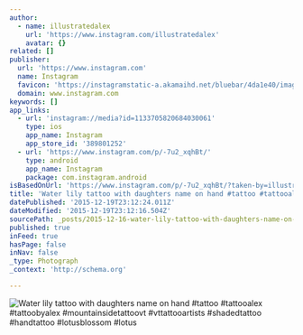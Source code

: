 ```yaml
---
author:
  - name: illustratedalex
    url: 'https://www.instagram.com/illustratedalex'
    avatar: {}
related: []
publisher:
  url: 'https://www.instagram.com'
  name: Instagram
  favicon: 'https://instagramstatic-a.akamaihd.net/bluebar/4da1e40/images/ico/favicon.ico'
  domain: www.instagram.com
keywords: []
app_links:
  - url: 'instagram://media?id=1133705820684030061'
    type: ios
    app_name: Instagram
    app_store_id: '389801252'
  - url: 'https://www.instagram.com/p/-7u2_xqhBt/'
    type: android
    app_name: Instagram
    package: com.instagram.android
isBasedOnUrl: 'https://www.instagram.com/p/-7u2_xqhBt/?taken-by=illustratedalex'
title: 'Water lily tattoo with daughters name on hand #tattoo #tattooalex #tattoobyalex #mountainsidetattoovt #vttattooartists #shadedtattoo #handtattoo #lotusblossom #lotus'
datePublished: '2015-12-19T23:12:24.011Z'
dateModified: '2015-12-19T23:12:16.504Z'
sourcePath: _posts/2015-12-16-water-lily-tattoo-with-daughters-name-on-hand-tattoo-tatto.md
published: true
inFeed: true
hasPage: false
inNav: false
_type: Photograph
_context: 'http://schema.org'

---
```

![Water lily tattoo with daughters name on hand &num;tattoo &num;tattooalex &num;tattoobyalex &num;mountainsidetattoovt &num;vttattooartists &num;shadedtattoo &num;handtattoo &num;lotusblossom &num;lotus](https://scontent.cdninstagram.com/hphotos-xtf1/t51.2885-15/s640x640/sh0.08/e35/12346274_424574454405518_291569948_n.jpg)